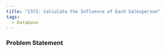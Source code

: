 ```yaml
---
title: "2372: Calculate the Influence of Each Salesperson"
tags:
  - Database
---
```

### Problem Statement

